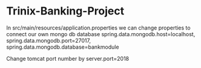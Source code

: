 # Trinix-Banking-Project

In src/main/resources/application.properties we can change properties to connect our own mongo db database
spring.data.mongodb.host=localhost, 
spring.data.mongodb.port=27017,
spring.data.mongodb.database=bankmodule

Change tomcat port number by 
 server.port=2018

